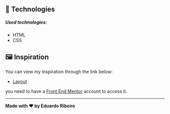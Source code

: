 <h2>🧪 Technologies</h2>
<h5>Used technologies:</h5>
<ul>
  <li>HTML</li>
  <li>CSS</li>
</ul>

<h2>🖼️ Inspiration</h2>
<p>You can view my inspiration through the link below:</p>
<ul>
  <li><a href="https://www.frontendmentor.io/challenges/qr-code-component-iux_sIO_H" target="_blank">Layout</a></li>
</ul>
<p>you need to have a <a href="https://www.frontendmentor.io/home" target="_blank">Front End Mentor</a> account to access it.</p>
<hr>

<p><strong>Made with ❤️ by Eduardo Ribeiro<strong></p>
